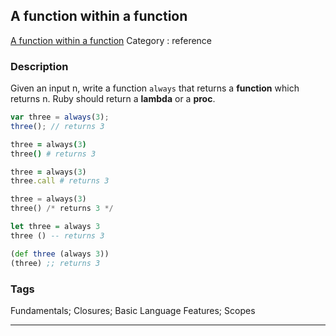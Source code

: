 ## A function within a function
[A function within a function](https://www.codewars.com/kata/a-function-within-a-function)
Category : reference

### Description
Given an input n, write a function `always` that returns a __function__ which returns n. Ruby should return a __lambda__ or a __proc__.

```javascript
var three = always(3);
three(); // returns 3
```
```coffeescript
three = always(3)
three() # returns 3
```
```ruby
three = always(3)
three.call # returns 3
```
```python
three = always(3)
three() /* returns 3 */
```
```haskell
let three = always 3
three () -- returns 3
```
```clojure
(def three (always 3))
(three) ;; returns 3
```

### Tags
Fundamentals; Closures; Basic Language Features; Scopes

- - -
